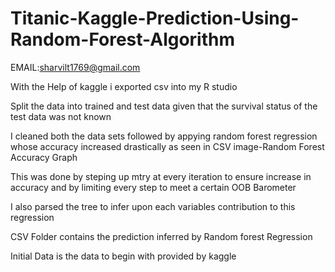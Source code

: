# Titanic-Kaggle-Prediction-Using-Random-Forest-Algorithm
EMAIL:sharvilt1769@gmail.com

With the Help of kaggle i exported csv into my R studio

Split the data into trained and test data given that the survival status of the test data was not known

I cleaned both the data sets followed by appying random forest regression whose accuracy increased drastically as seen in 
CSV image-Random Forest Accuracy Graph

This was done by steping up mtry at every iteration to ensure increase in accuracy and by limiting every step to meet a certain OOB Barometer

I also parsed the tree to infer upon each variables contribution to this regression

CSV Folder contains the prediction inferred by Random forest Regression

Initial Data is the data to begin with provided by kaggle
